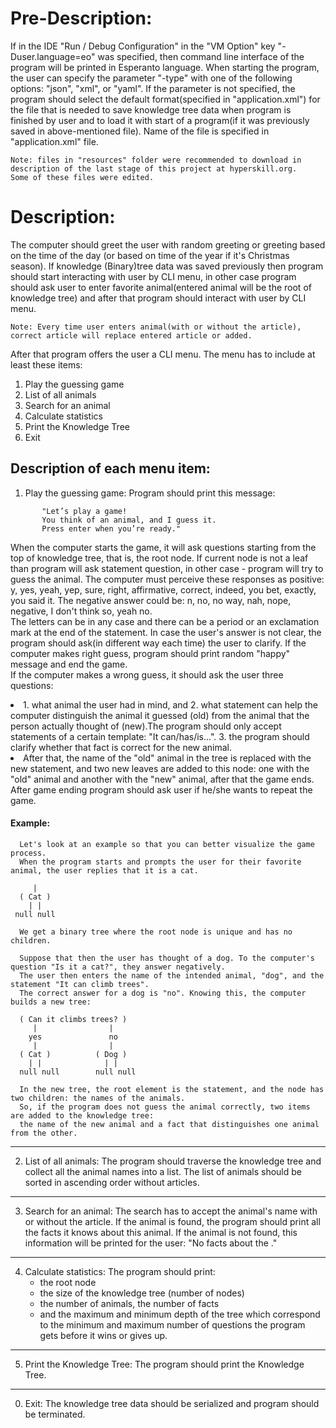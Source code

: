 #                                                     Pre-Description:
If in the IDE "Run / Debug Configuration" in the "VM Option" key "-Duser.language=eo" was specified,
then command line interface of the program will be printed in Esperanto language.
When starting the program, the user can specify the parameter "-type" with one of the following options: "json", "xml", or "yaml".
If the parameter is not specified, the program should select the default format(specified in "application.xml") for the file
that is needed to save knowledge tree data when program is finished by user and
to load it with start of a program(if it was previously saved in above-mentioned file).
Name of the file is specified in "application.xml" file.
```
Note: files in "resources" folder were recommended to download in description of the last stage of this project at hyperskill.org.
Some of these files were edited.
```
#                                                        Description:
The computer should greet the user with random greeting or greeting based on the time of the day
(or based on time of the year if it's Christmas season).
If knowledge (Binary)tree data was saved previously then program should start interacting with user by CLI menu,
in other case program should ask user to enter favorite animal(entered animal will be the root of knowledge tree) and
after that program should interact with user by CLI menu.
```
Note: Every time user enters animal(with or without the article), correct article will replace entered article or added.
```
After that program offers the user a CLI menu. The menu has to include at least these items:
1. Play the guessing game
2. List of all animals
3. Search for an animal
4. Calculate statistics
5. Print the Knowledge Tree
0. Exit


##                                                    Description of each menu item:
1) Play the guessing game:
     Program should print this message:
```
       "Let’s play a game!
       You think of an animal, and I guess it.
       Press enter when you’re ready."
```
When the computer starts the game, it will ask questions starting from the top of knowledge tree, that is, the root node.
   If current node is not a leaf than program will ask statement question, in other case - program will try to guess the animal.
   The computer must perceive these responses as positive:
   y, yes, yeah, yep, sure, right, affirmative, correct, indeed, you bet, exactly, you said it.
   The negative answer could be:
   n, no, no way, nah, nope, negative, I don't think so, yeah no.     
   The letters can be in any case and there can be a period or an exclamation mark at the end of the statement.
   In case the user's answer is not clear, the program should ask(in different way each time) the user to clarify.
     If the computer makes right guess, program should print random "happy" message and end the game.  
     If the computer makes a wrong guess, it should ask the user three questions:
<li>
 1. what animal the user had in mind, and
 2. what statement can help the computer distinguish the animal it guessed (old) from the animal that the person actually thought of (new).The program should only accept statements of a certain template: "It can/has/is...".
 3. the program should clarify whether that fact is correct for the new animal.
<li>
After that, the name of the "old" animal in the tree is replaced with the new statement,
 and two new leaves are added to this node: one with the "old" animal and another with the "new" animal, after that the game ends.
After game ending program should ask user if he/she wants to repeat the game.

####        Example:
```
  Let's look at an example so that you can better visualize the game process.
  When the program starts and prompts the user for their favorite animal, the user replies that it is a cat.

     |
  ( Cat )
    | |
 null null

  We get a binary tree where the root node is unique and has no children.

  Suppose that then the user has thought of a dog. To the computer's question "Is it a cat?", they answer negatively.
  The user then enters the name of the intended animal, "dog", and the statement "It can climb trees".
  The correct answer for a dog is "no". Knowing this, the computer builds a new tree:

  ( Can it climbs trees? )
     |                |
    yes               no
     |                |
  ( Cat )          ( Dog )
    | |              | |
  null null        null null

  In the new tree, the root element is the statement, and the node has two children: the names of the animals.
  So, if the program does not guess the animal correctly, two items are added to the knowledge tree:
  the name of the new animal and a fact that distinguishes one animal from the other.
```
------------------------------------------------------------------------------------------------------------------------
2) List of all animals:
   The program should traverse the knowledge tree and collect all the animal names into a list.
   The list of animals should be sorted in ascending order without articles.

------------------------------------------------------------------------------------------------------------------------
3) Search for an animal:
   The search has to accept the animal's name with or without the article.
   If the animal is found, the program should print all the facts it knows about this animal.
   If the animal is not found, this information will be printed for the user:
   "No facts about the <animal>."

------------------------------------------------------------------------------------------------------------------------
4) Calculate statistics:
   The program should print:
    - the root node
    - the size of the knowledge tree (number of nodes)
    - the number of animals, the number of facts
    - and the maximum and minimum depth of the tree which correspond to the minimum and maximum number of questions the program gets before it wins or gives up.

------------------------------------------------------------------------------------------------------------------------
5) Print the Knowledge Tree:
   The program should print the Knowledge Tree.

------------------------------------------------------------------------------------------------------------------------
0) Exit:
   The knowledge tree data should be serialized and program should be terminated.